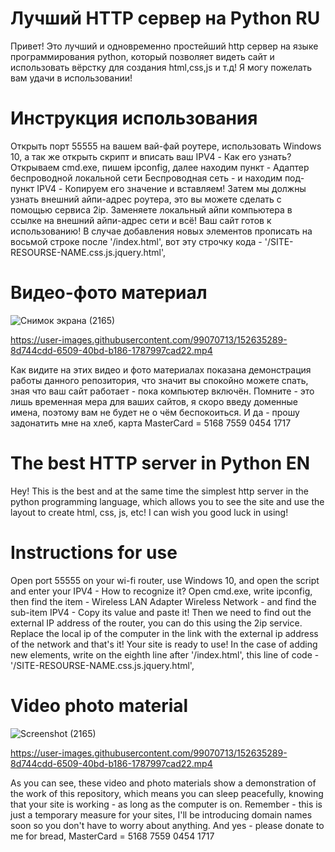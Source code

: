 # Лучший HTTP сервер на Python RU
Привет! Это лучший и одновременно простейший http сервер на языке программирования python, который позволяет видеть сайт и использовать вёрстку для создания html,css,js и т.д! Я могу пожелать вам удачи в использовании!
# Инструкция использования
Открыть порт 55555 на вашем вай-фай роутере, использовать Windows 10, а так же открыть скрипт и вписать ваш IPV4 - Как его узнать? Открываем cmd.exe, пишем ipconfig, далее находим пункт - Адаптер беспроводной локальной сети Беспроводная сеть - и находим под-пункт IPV4 - Копируем его значение и вставляем! Затем мы должны узнать внешний айпи-адрес роутера, это вы можете сделать с помощью сервиса 2ip. Заменяете локальный айпи компьютера в ссылке на внешний айпи-адрес сети и всё! Ваш сайт готов к использованию!
В случае добавления новых элементов прописать на восьмой строке после '/index.html', вот эту строчку кода - '/SITE-RESOURSE-NAME.css.js.jquery.html',

# Видео-фото материал

![Снимок экрана (2165)](https://user-images.githubusercontent.com/99070713/152635255-a5fe556b-7696-4b61-9661-ff939d0a89f0.png)


https://user-images.githubusercontent.com/99070713/152635289-8d744cdd-6509-40bd-b186-1787997cad22.mp4

Как видите на этих видео и фото материалах показана демонстрация работы данного репозитория, что значит вы спокойно можете спать, зная что ваш сайт работает - пока компьютер включён. Помните - это лишь временная мера для ваших сайтов, я скоро введу доменные имена, поэтому вам не будет не о чём беспокоиться. И да - прошу задонатить мне на хлеб, карта MasterCard = 5168 7559 0454 1717 

# The best HTTP server in Python EN
Hey! This is the best and at the same time the simplest http server in the python programming language, which allows you to see the site and use the layout to create html, css, js, etc! I can wish you good luck in using!
# Instructions for use
Open port 55555 on your wi-fi router, use Windows 10, and open the script and enter your IPV4 - How to recognize it? Open cmd.exe, write ipconfig, then find the item - Wireless LAN Adapter Wireless Network - and find the sub-item IPV4 - Copy its value and paste it! Then we need to find out the external IP address of the router, you can do this using the 2ip service. Replace the local ip of the computer in the link with the external ip address of the network and that's it! Your site is ready to use!
In the case of adding new elements, write on the eighth line after '/index.html', this line of code - '/SITE-RESOURSE-NAME.css.js.jquery.html',

# Video photo material

![Screenshot (2165)](https://user-images.githubusercontent.com/99070713/152635255-a5fe556b-7696-4b61-9661-ff939d0a89f0.png)


https://user-images.githubusercontent.com/99070713/152635289-8d744cdd-6509-40bd-b186-1787997cad22.mp4

As you can see, these video and photo materials show a demonstration of the work of this repository, which means you can sleep peacefully, knowing that your site is working - as long as the computer is on. Remember - this is just a temporary measure for your sites, I'll be introducing domain names soon so you don't have to worry about anything. And yes - please donate to me for bread, MasterCard = 5168 7559 0454 1717
